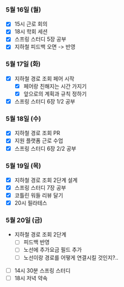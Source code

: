 ### 5월 16일 (월)
- [x] 15시 근로 회의
- [x] 18시 학회 세션
- [x] 스프링 스터디 5장 공부
- [x] 지하철 피드백 오면 -> 반영

### 5월 17일 (화)
- [x] 지하철 경로 조회 페어 시작
  - [x] 페어랑 친해지는 시간 가지기
  - [x] 앞으로의 계획과 규칙 정하기
- [x] 스프링 스터디 6장 1/2 공부

### 5월 18일 (수)
- [x] 지하철 경로 조회 PR
- [x] 지원 플랫폼 근로 수업
- [x] 스프링 스터디 6장 2/2 공부

### 5월 19일 (목)
- [x] 지하철 경로 조회 2단계 설계
- [x] 스프링 스터디 7장 공부
- [x] 코틀린 워들 리뷰 달기
- [x] 20시 필라테스

### 5월 20일 (금)
- 지하철 경로 조회 2단계
  - [ ] 피드백 반영
  - [ ] 노선에 추가요금 필드 추가
  - [ ] 노선이랑 경로를 어떻게 연결시킬 것인지?..
- [ ] 14시 30분 스프링 스터디
- [ ] 18시 저녁 약속

